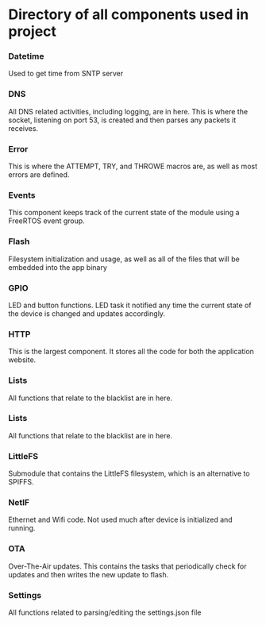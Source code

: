 # Directory of all components used in project

### Datetime

Used to get time from SNTP server

### DNS

All DNS related activities, including logging, are in here. This is where the socket, listening on port 53, is created and then parses any packets it receives.

### Error

This is where the ATTEMPT, TRY, and THROWE macros are, as well as most errors are defined. 

### Events

This component keeps track of the current state of the module using a FreeRTOS event group.

### Flash

Filesystem initialization and usage, as well as all of the files that will be embedded into the app binary

### GPIO

LED and button functions. LED task it notified any time the current state of the device is changed and updates accordingly.

### HTTP

This is the largest component. It stores all the code for both the application website.

### Lists

All functions that relate to the blacklist are in here.

### Lists

All functions that relate to the blacklist are in here.

### LittleFS

Submodule that contains the LittleFS filesystem, which is an alternative to SPIFFS.

### NetIF

Ethernet and Wifi code. Not used much after device is initialized and running.

### OTA

Over-The-Air updates. This contains the tasks that periodically check for updates and then writes the new update to flash.

### Settings

All functions related to parsing/editing the settings.json file

